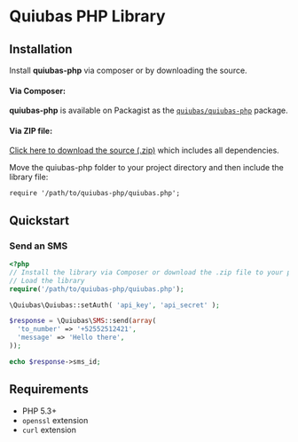 # Quiubas PHP Library

## Installation

Install **quiubas-php** via composer or by downloading the source.

#### Via Composer:

**quiubas-php** is available on Packagist as the
[`quiubas/quiubas-php`](http://packagist.org/packages/quiubas/quiubas-php) package.

#### Via ZIP file:

[Click here to download the source
(.zip)](https://github.com/quiubas/quiubas-php/zipball/master) which includes all
dependencies.

Move the quiubas-php folder to your project directory and then include the library file:

    require '/path/to/quiubas-php/quiubas.php';


## Quickstart

### Send an SMS

```php
<?php
// Install the library via Composer or download the .zip file to your project folder.
// Load the library
require('/path/to/quiubas-php/quiubas.php');

\Quiubas\Quiubas::setAuth( 'api_key', 'api_secret' );

$response = \Quiubas\SMS::send(array(
  'to_number' => '+52552512421',
  'message' => 'Hello there',
));

echo $response->sms_id;
```


## Requirements
- PHP 5.3+
- `openssl` extension
- `curl` extension
